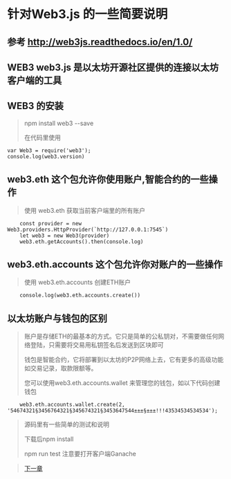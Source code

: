 # 针对Web3.js 的一些简要说明

## 参考 http://web3js.readthedocs.io/en/1.0/

## WEB3 web3.js 是以太坊开源社区提供的连接以太坊客户端的工具

## WEB3 的安装

>npm install web3 --save
>
>在代码里使用
>

```
var Web3 = require('web3');
console.log(web3.version)
```

## web3.eth 这个包允许你使用账户,智能合约的一些操作

>使用 web3.eth 获取当前客户端里的所有账户

```
    const provider = new Web3.providers.HttpProvider(`http://127.0.0.1:7545`)
    let web3 = new Web3(provider)
    web3.eth.getAccounts().then(console.log)
```

## web3.eth.accounts 这个包允许你对账户的一些操作

>使用 web3.eth.accounts 创建ETH账户
```
    console.log(web3.eth.accounts.create())
```

## 以太坊账户与钱包的区别

> 账户是存储ETH的最基本的方式。它只是简单的公私钥对，不需要做任何网络登陆，只需要将交易用私钥签名后发送到区块即可
>
> 钱包是智能合约，它将部署到以太坊的P2P网络上去，它有更多的高级功能如交易记录，取款限额等。
>
> 您可以使用web3.eth.accounts.wallet 来管理您的钱包，如以下代码创建钱包

```
    web3.eth.accounts.wallet.create(2, '54674321§3456764321§345674321§3453647544±±±§±±±!!!43534534534534');
```

> 源码里有一些简单的测试和说明
>
> 下载后npm install
>
> npm run test
> 注意要打开客户端Ganache

>[下一章](./Chapter_7.md)